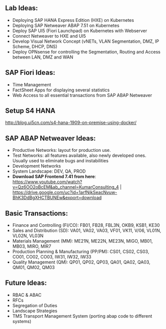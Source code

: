 ## Lab Ideas:

- Deploying SAP HANA Express Edition (HXE) on Kubernetes
- Deploying SAP Netweaver ABAP 7.51 on Kubernetes
- Deploy SAP UI5 (Fiori Launchpad) on Kubernetes with Webserver
- Connect Netweaver to HXE and UI5
- Develop Visual Network Concept (vNETs, VLAN Segmentation, DMZ, IP Scheme, DHCP, DNS)
- Deploy OPNsense for controlling the Segmentation, Routing and Access between LAN, DMZ and WAN

## SAP Fiori Ideas:

- Time Management
- FactSheet Apps for displaying several statistics
- Web Access to all essential transactions from SAP ABAP Netweaver

## Setup S4 HANA

http://blog.ui5cn.com/s4-hana-1909-on-premise-using-docker/

## SAP ABAP Netweaver Ideas:

- Productive Networks: layout for production use.
- Test Networks: all features available, also newly developed ones. Usually used to eliminate bugs and instabilities
- Development Networks
- System Landscape: DEV, QA, PROD
- **Download SAP Frontend 7.41 from here**: https://www.youtube.com/watch?v=Qz6OO2oBcEM&ab_channel=KumarConsulting_4 | https://drive.google.com/uc?id=1arfNjkSeacNvuw-BhK3DdBgXHCTBUNEw&export=download

## Basic Transactions:

- Finance and Controlling (FI/CO): FB01, FB28, FBL3N, OKB9, KSB1, KE30
- Sales and Distribution (SD): VA01, VA02, VA03, VF01, VK11, V/06, VL01N, VL02N, VL03N
- Materials Management (MM): ME21N, ME22N, ME23N, MIGO, MB01, MB03, MIRO, MIR7
- Production Planning & Manufacturing (PP/PM): CS01, CS02, CS03, CO01, CO02, CO03, IW31, IW32, IW33
- Quality Management (QM): QP01, QP02, QP03, QA01, QA02, QA03, QM01, QM02, QM03

## Future Ideas:

- RBAC & ABAC
- RFCs
- Segregation of Duties
- Landscape Strategies
- TMS Transport Management System (porting abap code to different systems)

